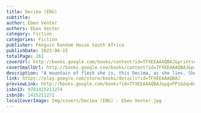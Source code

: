 ```yaml
---
title: Decima (ENG)
subtitle: 
author: Eben Venter
authors: Eben Venter
category: Fiction
categories: Fiction
publisher: Penguin Random House South Africa
publishDate: 2023-06-15
totalPage: 161
coverUrl: http://books.google.com/books/content?id=TFXEEAAAQBAJ&printsec=frontcover&img=1&zoom=1&edge=curl&source=gbs_api
coverSmallUrl: http://books.google.com/books/content?id=TFXEEAAAQBAJ&printsec=frontcover&img=1&zoom=5&edge=curl&source=gbs_api
description: "A mountain of flesh she is, this Decima, as she lies. She summons her strength to rise, all four feet on sand and shale. Puffs twirl and settle as her toes find their place. Three on each foot. Decima stands. In the veld of the Eastern Cape a writer imagines her: Decima – a magnificent black rhinoceros cow. Mother to Tandeka, herself plumped up with calf, Decima and her crash of rhinos await the birth of the new baby. Decima still recalls how she became an orphan many seasons ago, and tension mounts with the passing of each full moon. Conjuring up the life of Decima, is Eben. How do you write about this animal as a sentient being? he wants to find out. With the story of the rhino matriarch and her kin, comes the various characters that impact on their lives: poachers, their clients, those who practise traditional medicine, also those whose calling it is to protect the animals. Entwined in Eben’s work on the rhino, is an account of his fragile, ageing mother. But ringing loudest in his ear, is the voice of Decima. Eben Venter’s book, a creative blend of autofiction, animal fable, mystery and scientific enquiry, is an urgent plea to save one of earth’s megaherbivores. An elegiac work for numerous voices, Decima is a moving and thrilling lament to loss in all its many guises."
link: https://play.google.com/store/books/details?id=TFXEEAAAQBAJ
previewLink: http://books.google.com/books?id=TFXEEAAAQBAJ&pg=PP1&dq=Decima&hl=&as_pt=BOOKS&cd=1&source=gbs_api
isbn13: 9781415211274
isbn10: 1415211272
localCoverImage: Img/covers/Decima (ENG) - Eben Venter.jpg
---
```

